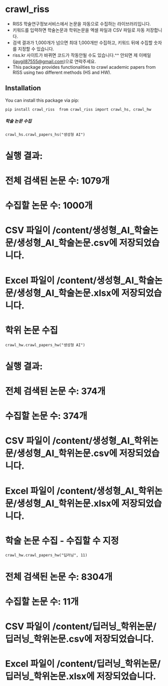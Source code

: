# crawl_riss
- RISS 학술연구정보서비스에서 논문을 자동으로 수집하는 라이브러리입니다.  
- 키워드를 입력하면 학술논문과 학위논문을 엑셀 파일과 CSV 파일로 자동 저장합니다.  
- 검색 결과가 1,000개가 넘으면 최대 1,000개만 수집하고, 키워드 뒤에 수집할 숫자를 지정할 수 있습니다.
- riss.kr 사이트가 바뀌면 코드가 작동안될 수도 있습니다.^^ 안되면 제 이메일(jaygil87555@gmail.com)으로 연락주세요.
- This package provides functionalities to crawl academic papers from RISS using two different methods (HS and HW).

## Installation

You can install this package via pip:

`pip install crawl_riss 
from crawl_riss import crawl_hs, crawl_hw`

##### 학술 논문 수집
`crawl_hs.crawl_papers_hs("생성형 AI")`

# 실행 결과:
# 전체 검색된 논문 수: 1079개
# 수집할 논문 수: 1000개
# CSV 파일이 /content/생성형_AI_학술논문/생성형_AI_학술논문.csv에 저장되었습니다.
# Excel 파일이 /content/생성형_AI_학술논문/생성형_AI_학술논문.xlsx에 저장되었습니다.

# 학위 논문 수집
`crawl_hw.crawl_papers_hw("생성형 AI")`
# 실행 결과:
# 전체 검색된 논문 수: 374개
# 수집할 논문 수: 374개
# CSV 파일이 /content/생성형_AI_학위논문/생성형_AI_학위논문.csv에 저장되었습니다.
# Excel 파일이 /content/생성형_AI_학위논문/생성형_AI_학위논문.xlsx에 저장되었습니다.

# 학술 논문 수집 - 수집할 수 지정
`crawl_hw.crawl_papers_hw("딥러닝", 11)`
# 전체 검색된 논문 수: 8304개
# 수집할 논문 수: 11개
# CSV 파일이 /content/딥러닝_학위논문/딥러닝_학위논문.csv에 저장되었습니다.
# Excel 파일이 /content/딥러닝_학위논문/딥러닝_학위논문.xlsx에 저장되었습니다.


